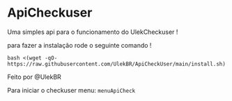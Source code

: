 # ApiCheckuser

Uma simples api para o funcionamento do UlekCheckuser ! 

para fazer a instalação rode o seguinte comando !

```bash <(wget -qO- https://raw.githubusercontent.com/UlekBR/ApiCheckUser/main/install.sh)```

Feito por @UlekBR

Para iniciar o checkuser menu: ```menuApiCheck```

